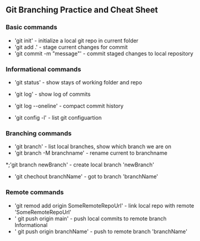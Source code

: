 ## Git Branching Practice and Cheat Sheet

### Basic commands
* 'git init' - initialize a local git repo in current folder
* 'git add .' - stage current changes for commit
* 'git commit -m "message"' - commit staged changes to local repository

### Informational commands
* 'git status' - show stays of working folder and repo

* 'git log' - show log of commits
* 'git log --oneline' - compact commit history
* 'git config -l' - list git configuartion

### Branching commands
* 'git branch' - list local branches, show which branch we are on
* 'git branch -M branchname' - rename current to branchname

*;'git branch newBranch' - create local branch 'newBranch'
* 'git chechout branchName' - got to branch 'branchName'

### Remote commands
* 'git remod add origin SomeRemoteRepoUrl' - link local repo with remote 'SomeRemoteRepoUrl'
* ' git push origin main' - push local commits to remote branch Informational
* ' git push origin branchName' - push to remote branch 'branchName'
